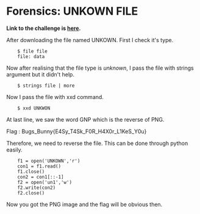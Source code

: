 # Forensics: UNKOWN FILE

**Link to the challenge is [here](http://www.bugsbunnyctf.me/challenges).**

After downloading the file named UNKOWN. First I check it's type.

```
    $ file file
    file: data

```

Now after realising that the file type is *unknown*, I pass the file with strings argument but it didn't help.

```
    $ strings file | more

```

Now I pass the file with xxd command.

```
    $ xxd UNKWON

```

At last line, we saw the word GNP which is the reverse of PNG.

Flag : Bugs_Bunny{E4Sy_T4Sk_F0R_H4X0r_L1KeS_Y0u}

Therefore, we need to reverse the file. This can be done through python easily.

```
    f1 = open('UNKOWN','r')
    con1 = f1.read()
    f1.close()
    con2 = con1[::-1]
    f2 = open('un1','w')
    f2.write(con2)
    f2.close()

```

Now you got the PNG image and the flag will be obvious then.

